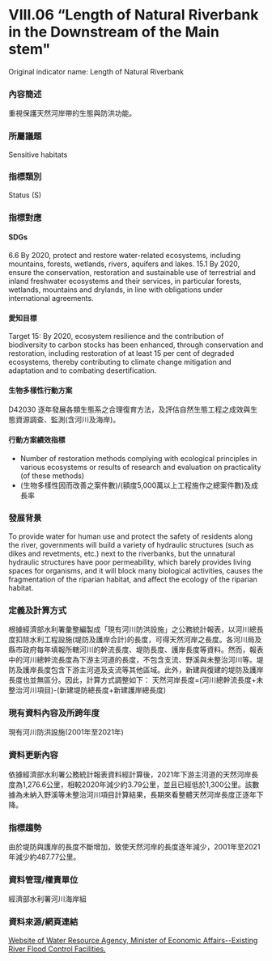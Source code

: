 # VIII.06 “Length of Natural Riverbank in the Downstream of the Main stem"
Original indicator name: Length of Natural Riverbank

<script type="text/javascript" src="http://cdn.mathjax.org/mathjax/latest/MathJax.js?config=TeX-AMS-MML_HTMLorMML"></script>

### 內容簡述
重視保護天然河岸帶的生態與防洪功能。

### 所屬議題
Sensitive habitats
### 指標類別
Status (S)
### 指標對應
#### SDGs
6.6 By 2020, protect and restore water-related ecosystems, including mountains, forests, wetlands, rivers, aquifers and lakes. 15.1 By 2020, ensure the conservation, restoration and sustainable use of terrestrial and inland freshwater ecosystems and their services, in particular forests, wetlands, mountains and drylands, in line with obligations under international agreements.
#### 愛知目標
Target 15: By 2020, ecosystem resilience and the contribution of biodiversity to carbon stocks has been enhanced, through conservation and restoration, including restoration of at least 15 per cent of degraded ecosystems, thereby contributing to climate change mitigation and adaptation and to combating desertification.
#### 生物多樣性行動方案
D42030 逐年發展各類生態系之合理復育方法，及評估自然生態工程之成效與生態資源調查、監測(含河川及海岸)。
#### 行動方案績效指標
* Number of restoration methods complying with ecological principles in various ecosystems or results of research and evaluation on practicality (of these methods)
* (生物多樣性因而改善之案件數)/(額度5,000萬以上工程施作之總案件數)及成長率
### 發展背景
To provide water for human use and protect the safety of residents along the river, governments will build a variety of hydraulic structures (such as dikes and revetments, etc.) next to the riverbanks, but the unnatural hydraulic structures have poor permeability, which barely provides living spaces for organisms, and it will block many biological activities, causes the fragmentation of the riparian habitat, and affect the ecology of the riparian habitat.
### 定義及計算方式
根據經濟部水利署彙整編製成「現有河川防洪設施」之公務統計報表，以河川總長度扣除水利工程設施(堤防及護岸合計)的長度，可得天然河岸之長度。各河川局及縣市政府每年填報所轄河川的幹流長度、堤防長度、護岸長度等資料。然而，報表中的河川總幹流長度為下游主河道的長度，不包含支流、野溪與未整治河川等。堤防及護岸長度包含下游主河道及支流等其他區域。此外，新建與復建的堤防及護岸長度也並無區分。因此，計算方式調整如下： 天然河岸長度=(河川總幹流長度+未整治河川項目)-(新建堤防總長度+新建護岸總長度)
### 現有資料內容及所跨年度
現有河川防洪設施(2001年至2021年)
### 資料更新內容
依據經濟部水利署公務統計報表資料經計算後，2021年下游主河道的天然河岸長度為1,276.6公里，相較2020年減少約3.79公里，並且已經低於1,300公里。該數據為未納入野溪等未整治河川項目計算結果，長期來看整體天然河岸長度正逐年下降。
### 指標趨勢
由於堤防與護岸的長度不斷增加，致使天然河岸的長度逐年減少，2001年至2021年減少約487.77公里。
### 資料管理/權責單位
經濟部水利署河川海岸組
### 資料來源/網頁連結
[Website of Water Resource Agency, Minister of Economic Affairs--Existing River Flood Control Facilities.](https://www.wra.gov.tw/6950/7169/7316/7324/)